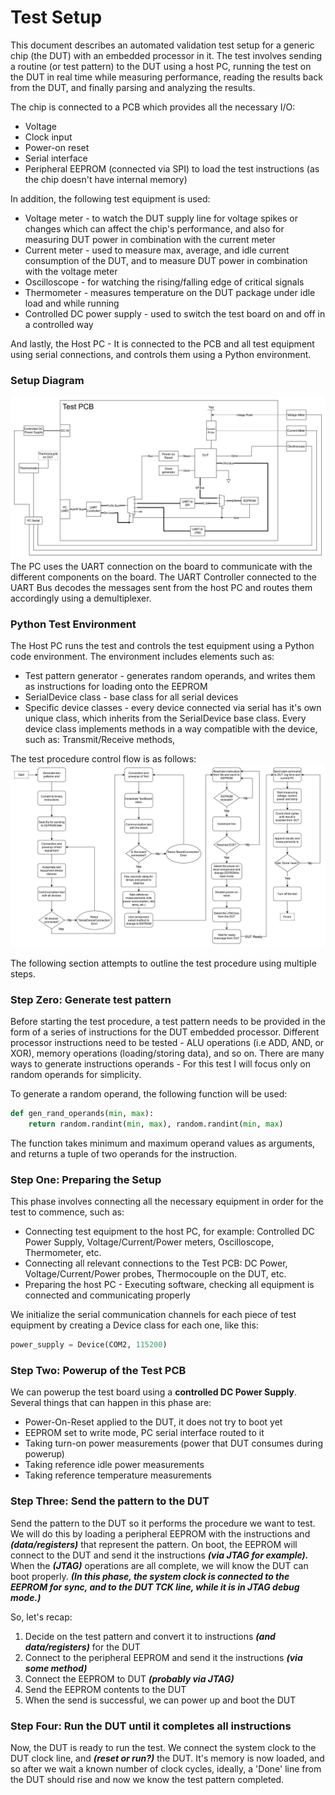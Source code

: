 # Test Setup
This document describes an automated validation test setup for a generic chip (the DUT) with an embedded processor in it. The test involves sending a routine (or test pattern) to the DUT using a host PC, running the test on the DUT in real time while measuring performance, reading the results back from the DUT, and finally parsing and analyzing the results. 

The chip is connected to a PCB which provides all the necessary I/O:
- Voltage 
- Clock input
- Power-on reset
- Serial interface
- Peripheral EEPROM (connected via SPI) to load the test instructions (as the chip doesn't have internal memory)

In addition, the following test equipment is used:
- Voltage meter - to watch the DUT supply line for voltage spikes or changes which can affect the chip's performance, and also for measuring DUT power in combination with the current meter
- Current meter - used to measure max, average, and idle current consumption of the DUT, and to measure DUT power in combination with the voltage meter
- Oscilloscope - for watching the rising/falling edge of critical signals
- Thermometer - measures temperature on the DUT package under idle load and while running
- Controlled DC power supply - used to switch the test board on and off in a controlled way

And lastly, the Host PC - It is connected to the PCB and all test equipment using serial connections, and controls them using a Python environment.
### Setup Diagram

![](setup_schematic.svg)
The PC uses the UART connection on the board to communicate with the different components on the board. The UART Controller connected to the UART Bus decodes the messages sent from the host PC and routes them accordingly using a demultiplexer.

### Python Test Environment
The Host PC runs the test and controls the test equipment using a Python code environment.
The environment includes elements such as:
- Test pattern generator - generates random operands, and writes them as instructions for loading onto the EEPROM 
- SerialDevice class - base class for all serial devices
- Specific device classes - every device connected via serial has it's own unique class, which inherits from the SerialDevice base class. Every device class implements methods in a way compatible with the device, such as: Transmit/Receive methods, 

The test procedure control flow is as follows:
![](control_flow.svg)

The following section attempts to outline the test procedure using multiple steps.
### Step Zero: Generate test pattern
Before starting the test procedure, a test pattern needs to be provided in the form of a series of instructions for the DUT embedded processor. Different processor instructions need to be tested - ALU operations (i.e ADD, AND, or XOR), memory operations (loading/storing data), and so on.
There are many ways to generate instructions operands - For this test I will focus only on random operands for simplicity.

To generate a random operand, the following function will be used:
~~~py
def gen_rand_operands(min, max):
	return random.randint(min, max), random.randint(min, max)
~~~
The function takes minimum and maximum operand values as arguments, and returns a tuple of two operands for the instruction.

### Step One: Preparing the Setup
This phase involves connecting all the necessary equipment in order for the test to commence, such as:
- Connecting test equipment to the host PC, for example: Controlled DC Power Supply, Voltage/Current/Power meters, Oscilloscope, Thermometer, etc.
- Connecting all relevant connections to the Test PCB: DC Power, Voltage/Current/Power probes, Thermocouple on the DUT, etc.
- Preparing the host PC - Executing software, checking all equipment is connected and communicating properly

We initialize the serial communication channels for each piece of test equipment by creating a Device class for each one, like this:
~~~py
power_supply = Device(COM2, 115200)
~~~
### Step Two: Powerup of the Test PCB
We can powerup the test board using a **controlled DC Power Supply**. Several things that can happen in this phase are:
- Power-On-Reset applied to the DUT, it does not try to boot yet
- EEPROM set to write mode, PC serial interface routed to it
- Taking turn-on power measurements (power that DUT consumes during powerup)
- Taking reference idle power measurements
- Taking reference temperature measurements
### Step Three: Send the pattern to the DUT
Send the pattern to the DUT so it performs the procedure we want to test. We will do this by loading a peripheral EEPROM with the instructions and ***(data/registers)*** that represent the pattern. On boot, the EEPROM will connect to the DUT and send it the instructions ***(via JTAG for example).*** When the ***(JTAG)*** operations are all complete, we will know the DUT can boot properly.
***(In this phase, the system clock is connected to the EEPROM for sync, and to the DUT TCK line, while it is in JTAG debug mode.)***

So, let's recap:
1. Decide on the test pattern and convert it to instructions ***(and data/registers)*** for the DUT
2. Connect to the peripheral EEPROM and send it the instructions ***(via some method)***
3. Connect the EEPROM to DUT ***(probably via JTAG)***
4. Send the EEPROM contents to the DUT
5. When the send is successful, we can power up and boot the DUT

### Step Four: Run the DUT until it completes all instructions
Now, the DUT is ready to run the test. We connect the system clock to the DUT clock line, and ***(reset or run?)*** the DUT. It's memory is now loaded, and so after we wait a known number of clock cycles, ideally, a 'Done' line from the DUT should rise and now we know the test pattern completed. 